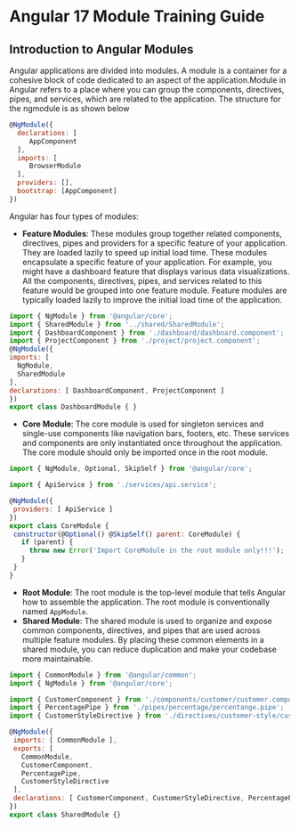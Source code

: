 # Angular 17 Module Training Guide

## Introduction to Angular Modules
Angular applications are divided into modules. A module is a container for a cohesive block of code dedicated to an aspect of the application.Module in Angular refers to a place where you can group the components, directives, pipes, and services, which are related to the application.
The structure for the ngmodule is as shown below 
 ```js
@NgModule({
   declarations: [
      AppComponent
   ],
   imports: [
      BrowserModule
   ],
   providers: [],
   bootstrap: [AppComponent]
})
```






Angular has four types of modules:

- **Feature Modules**: These modules group together related components, directives, pipes and providers for a specific feature of your application. They are loaded lazily to speed up initial load time.
  These modules encapsulate a specific feature of your application. For example, you might have a dashboard feature that displays various data visualizations. All the components, directives, pipes, and    services related to this feature would be grouped into one feature module. Feature modules are typically loaded lazily to improve the initial load time of the application.
  
 ```js
import { NgModule } from '@angular/core';
import { SharedModule } from '../shared/SharedModule';
import { DashboardComponent } from './dashboard/dashboard.component';
import { ProjectComponent } from './project/project.component';
@NgModule({
 imports: [
   NgModule,
   SharedModule
 ],
 declarations: [ DashboardComponent, ProjectComponent ]
})
export class DashboardModule { }
 ```
- **Core Module**: The core module is used for singleton services and single-use components like navigation bars, footers, etc. These services and components are only instantiated once throughout the application. The core module should only be imported once in the root module.
```js
import { NgModule, Optional, SkipSelf } from '@angular/core';

import { ApiService } from './services/api.service';

@NgModule({
 providers: [ ApiService ]
})
export class CoreModule {
 constructor(@Optional() @SkipSelf() parent: CoreModule) {
   if (parent) {
     throw new Error('Import CoreModule in the root module only!!!');
   }
 }
}
```
- **Root Module**: The root module is the top-level module that tells Angular how to assemble the application. The root module is conventionally named `AppModule`.
- **Shared Module**: The shared module is used to organize and expose common components, directives, and pipes that are used across multiple feature modules. By placing these common elements in a shared module, you can reduce duplication and make your codebase more maintainable.
```js
import { CommonModule } from '@angular/common';
import { NgModule } from '@angular/core';

import { CustomerComponent } from './components/customer/customer.component';
import { PercentagePipe } from './pipes/percentage/percentange.pipe';
import { CustomerStyleDirective } from './directives/customer-style/customer-style.directive';

@NgModule({
 imports: [ CommonModule ],
 exports: [
   CommonModule,
   CustomerComponent,
   PercentagePipe,
   CustomerStyleDirective 
 ],
 declarations: [ CustomerComponent, CustomerStyleDirective, PercentagePipe ]
})
export class SharedModule {}
```
